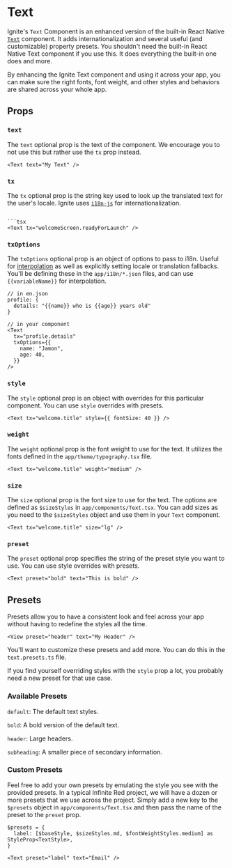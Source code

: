 # Text

Ignite's `Text` Component is an enhanced version of the built-in React Native [`Text`](https://reactnative.dev/docs/text) component. It adds internationalization and several useful (and customizable) property presets. You shouldn't need the built-in React Native Text component if you use this. It does everything the built-in one does and more.

By enhancing the Ignite Text component and using it across your app, you can make sure the right fonts, font weight, and other styles and behaviors are shared across your whole app.

## Props

### `text`

The `text` optional prop is the text of the component. We encourage you to not use this but rather use the `tx` prop instead.

```tsx
<Text text="My Text" />
```

### `tx`

The `tx` optional prop is the string key used to look up the translated text for the user's locale. Ignite uses [`i18n-js`](http://i18njs.com/) for internationalization.

````tsx

```tsx
<Text tx="welcomeScreen.readyForLaunch" />
````

### `txOptions`

The `txOptions` optional prop is an object of options to pass to i18n. Useful for [interpolation](http://i18njs.com/) as well as explicitly setting locale or translation fallbacks. You'll be defining these in the `app/i18n/*.json` files, and can use `{{variableName}}` for interpolation.

```tsx
// in en.json
profile: {
  details: "{{name}} who is {{age}} years old"
}
```

```tsx
// in your component
<Text
  tx="profile.details"
  txOptions={{
    name: "Jamon",
    age: 40,
  }}
/>
```

### `style`

The `style` optional prop is an object with overrides for this particular component. You can use `style` overrides with presets.

```tsx
<Text tx="welcome.title" style={{ fontSize: 40 }} />
```

### `weight`

The `weight` optional prop is the font weight to use for the text. It utilizes the fonts defined in the `app/theme/typography.tsx` file.

```tsx
<Text tx="welcome.title" weight="medium" />
```

### `size`

The `size` optional prop is the font size to use for the text. The options are defined as `$sizeStyles` in `app/components/Text.tsx`. You can add sizes as you need to the `$sizeStyles` object and use them in your `Text` component.

```tsx
<Text tx="welcome.title" size="lg" />
```

### `preset`

The `preset` optional prop specifies the string of the preset style you want to use. You can use style overrides with presets.

```tsx
<Text preset="bold" text="This is bold" />
```

## Presets

Presets allow you to have a consistent look and feel across your app without having to redefine the styles all the time.

```tsx
<View preset="header" text="My Header" />
```

You'll want to customize these presets and add more. You can do this in the `text.presets.ts` file.

If you find yourself overriding styles with the `style` prop a lot, you probably need a new preset for that use case.

### Available Presets

`default`: The default text styles.

`bold`: A bold version of the default text.

`header`: Large headers.

`subheading`: A smaller piece of secondary information.

### Custom Presets

Feel free to add your own presets by emulating the style you see with the provided presets. In a typical Infinite Red project, we will have a dozen or more presets that we use across the project. Simply add a new key to the `$presets` object in `app/components/Text.tsx` and then pass the name of the preset to the `preset` prop.

```tsx
$presets = {
  label: [$baseStyle, $sizeStyles.md, $fontWeightStyles.medium] as StyleProp<TextStyle>,
}
```

```tsx
<Text preset="label" text="Email" />
```
